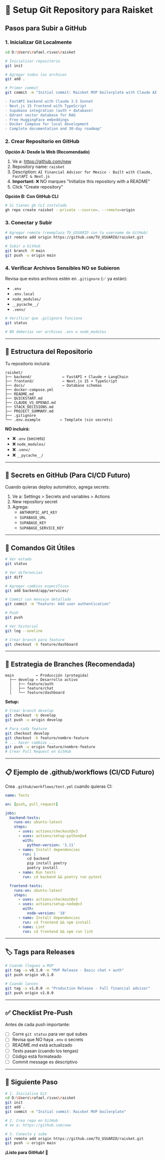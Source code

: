 # 🚀 Setup Git Repository para Raisket

## Pasos para Subir a GitHub

### 1. Inicializar Git Localmente

```bash
cd D:\Users\rafael.rivas\raisket

# Inicializar repositorio
git init

# Agregar todos los archivos
git add .

# Primer commit
git commit -m "Initial commit: Raisket MVP boilerplate with Claude AI

- FastAPI backend with Claude 3.5 Sonnet
- Next.js 15 frontend with TypeScript
- Supabase integration (auth + database)
- Qdrant vector database for RAG
- Free HuggingFace embeddings
- Docker Compose for local development
- Complete documentation and 30-day roadmap"
```

### 2. Crear Repositorio en GitHub

**Opción A: Desde la Web (Recomendado)**
1. Ve a: https://github.com/new
2. Repository name: `raisket`
3. Description: `AI Financial Advisor for Mexico - Built with Claude, FastAPI & Next.js`
4. **Important:** ❌ NO marques "Initialize this repository with a README"
5. Click "Create repository"

**Opción B: Con GitHub CLI**
```bash
# Si tienes gh CLI instalado
gh repo create raisket --private --source=. --remote=origin
```

### 3. Conectar y Subir

```bash
# Agregar remote (reemplaza TU_USUARIO con tu username de GitHub)
git remote add origin https://github.com/TU_USUARIO/raisket.git

# Subir a GitHub
git branch -M main
git push -u origin main
```

### 4. Verificar Archivos Sensibles NO se Subieron

Revisa que estos archivos estén en `.gitignore` (✅ ya están):
- `.env`
- `.env.local`
- `node_modules/`
- `__pycache__/`
- `.venv/`

```bash
# Verificar que .gitignore funciona
git status

# NO deberías ver archivos .env o node_modules
```

---

## 📁 Estructura del Repositorio

Tu repositorio incluirá:

```
raisket/
├── backend/              ← FastAPI + Claude + LangChain
├── frontend/             ← Next.js 15 + TypeScript
├── docs/                 ← Database schemas
├── docker-compose.yml
├── README.md
├── QUICKSTART.md
├── CLAUDE_VS_OPENAI.md
├── STACK_DECISIONS.md
├── PROJECT_SUMMARY.md
├── .gitignore
└── .env.example         ← Template (sin secrets)
```

**NO incluirá:**
- ❌ `.env` (secrets)
- ❌ `node_modules/`
- ❌ `.venv/`
- ❌ `__pycache__/`

---

## 🔐 Secrets en GitHub (Para CI/CD Futuro)

Cuando quieras deploy automático, agrega secrets:

1. Ve a: Settings > Secrets and variables > Actions
2. New repository secret
3. Agrega:
   - `ANTHROPIC_API_KEY`
   - `SUPABASE_URL`
   - `SUPABASE_KEY`
   - `SUPABASE_SERVICE_KEY`

---

## 📝 Comandos Git Útiles

```bash
# Ver estado
git status

# Ver diferencias
git diff

# Agregar cambios específicos
git add backend/app/services/

# Commit con mensaje detallado
git commit -m "Feature: Add user authentication"

# Push
git push

# Ver historial
git log --oneline

# Crear branch para feature
git checkout -b feature/dashboard
```

---

## 🌿 Estrategia de Branches (Recomendada)

```
main          ← Producción (protegida)
  ├── develop ← Desarrollo activo
  │   ├── feature/auth
  │   ├── feature/chat
  │   └── feature/dashboard
```

**Setup:**
```bash
# Crear branch develop
git checkout -b develop
git push -u origin develop

# Para cada feature
git checkout develop
git checkout -b feature/nombre-feature
# ... hacer cambios ...
git push -u origin feature/nombre-feature
# Crear Pull Request en GitHub
```

---

## 📋 Ejemplo de .github/workflows (CI/CD Futuro)

Crea `.github/workflows/test.yml` cuando quieras CI:

```yaml
name: Tests

on: [push, pull_request]

jobs:
  backend-tests:
    runs-on: ubuntu-latest
    steps:
      - uses: actions/checkout@v3
      - uses: actions/setup-python@v4
        with:
          python-version: '3.11'
      - name: Install dependencies
        run: |
          cd backend
          pip install poetry
          poetry install
      - name: Run tests
        run: cd backend && poetry run pytest

  frontend-tests:
    runs-on: ubuntu-latest
    steps:
      - uses: actions/checkout@v3
      - uses: actions/setup-node@v3
        with:
          node-version: '18'
      - name: Install dependencies
        run: cd frontend && npm install
      - name: Lint
        run: cd frontend && npm run lint
```

---

## 🏷️ Tags para Releases

```bash
# Cuando llegues a MVP
git tag -a v0.1.0 -m "MVP Release - Basic chat + auth"
git push origin v0.1.0

# Cuando lances
git tag -a v1.0.0 -m "Production Release - Full financial advisor"
git push origin v1.0.0
```

---

## ✅ Checklist Pre-Push

Antes de cada push importante:

- [ ] Corre `git status` para ver qué subes
- [ ] Revisa que NO haya `.env` o secrets
- [ ] README.md está actualizado
- [ ] Tests pasan (cuando los tengas)
- [ ] Código está formateado
- [ ] Commit message es descriptivo

---

## 🎯 Siguiente Paso

```bash
# 1. Inicializa Git
cd D:\Users\rafael.rivas\raisket
git init
git add .
git commit -m "Initial commit: Raisket MVP boilerplate"

# 2. Crea repo en GitHub
# Ve a: https://github.com/new

# 3. Conecta y sube
git remote add origin https://github.com/TU_USUARIO/raisket.git
git push -u origin main
```

**¡Listo para GitHub! 🚀**
